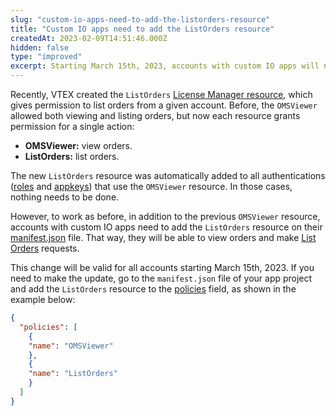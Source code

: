 ```yaml
---
slug: "custom-io-apps-need-to-add-the-listorders-resource"
title: "Custom IO apps need to add the ListOrders resource"
createdAt: 2023-02-09T14:51:46.000Z
hidden: false
type: "improved"
excerpt: Starting March 15th, 2023, accounts with custom IO apps will need to have the ListOrders resource on the manifest.json file to be able to call list orders requests.
---
```


Recently, VTEX created the `ListOrders` [License Manager resource](https://help.vtex.com/en/tutorial/license-manager-resources--3q6ztrC8YynQf6rdc6euk3), which gives permission to list orders from a given account. Before, the `OMSViewer` allowed both viewing and listing orders, but now each resource grants permission for a single action:

- **OMSViewer:** view orders.
- **ListOrders:** list orders.

The new `ListOrders` resource was automatically added to all authentications ([roles](https://help.vtex.com/en/tutorial/roles--7HKK5Uau2H6wxE1rH5oRbc) and [appkeys](https://developers.vtex.com/docs/guides/getting-started-authentication)) that use the `OMSViewer` resource. In those cases, nothing needs to be done.

However, to work as before, in addition to the previous `OMSViewer` resource, accounts with custom IO apps need to add the `ListOrders` resource on their [manifest.json](https://developers.vtex.com/docs/guides/vtex-io-documentation-manifest) file. That way, they will be able to view orders and make [List Orders](https://developers.vtex.com/docs/api-reference/orders-api#get-/api/oms/pvt/orders) requests.

This change will be valid for all accounts starting March 15th, 2023. If you need to make the update, go to the `manifest.json` file of your app project and add the `ListOrders` resource to the [policies](https://developers.vtex.com/docs/guides/vtex-io-documentation-policies) field, as shown in the example below:

```json
{ 
  "policies": [
    {
    "name": "OMSViewer"
    },
    {
    "name": "ListOrders"
    }
  ]
}
```
